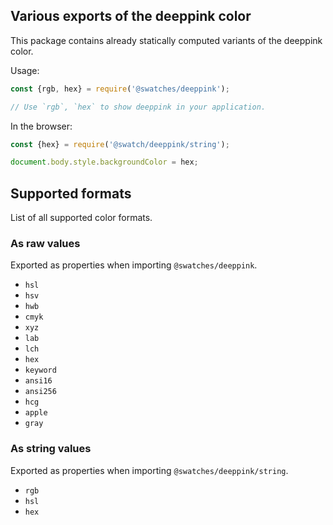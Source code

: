 ## Various exports of the deeppink color

This package contains already statically computed variants of the deeppink color.

Usage:
```js
const {rgb, hex} = require('@swatches/deeppink');

// Use `rgb`, `hex` to show deeppink in your application.
```

In the browser:
```js
const {hex} = require('@swatch/deeppink/string');

document.body.style.backgroundColor = hex;
```

## Supported formats


List of all supported color formats.

### As raw values

Exported as properties when importing `@swatches/deeppink`.

- `hsl`
- `hsv`
- `hwb`
- `cmyk`
- `xyz`
- `lab`
- `lch`
- `hex`
- `keyword`
- `ansi16`
- `ansi256`
- `hcg`
- `apple`
- `gray`

### As string values

Exported as properties when importing `@swatches/deeppink/string`.

- `rgb`
- `hsl`
- `hex`

